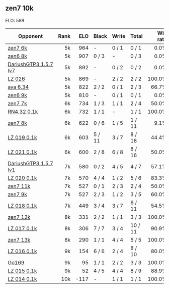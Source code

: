 ## zen7 10k ##

ELO: 589

Opponent | Rank | ELO | Black | Write | Total | Win rate
---------|-----:|----:|-------|-------|-------|-------:
[zen7 6k](zen7%206k.md) | 5k | 964 | - | 0 / 1 | 0 / 1 | 0.0%
[zen6 8k](zen6%208k.md) | 5k | 907 | 0 / 3 | - | 0 / 3 | 0.0%
[DariushGTP3.1.5.7 lv7](DariushGTP3.1.5.7%20lv7.md) | 5k | 892 | - | 0 / 2 | 0 / 2 | 0.0%
[LZ 026](LZ%20026.md) | 5k | 869 | - | 2 / 2 | 2 / 2 | 100.0%
[aya 6.34](aya%206.34.md) | 5k | 822 | 2 / 2 | 0 / 1 | 2 / 3 | 66.7%
[zen6 9k](zen6%209k.md) | 5k | 810 | - | 0 / 1 | 0 / 1 | 0.0%
[zen7 7k](zen7%207k.md) | 6k | 734 | 1 / 3 | 1 / 1 | 2 / 4 | 50.0%
[RN4.32 0.1k](RN4.32%200.1k.md) | 6k | 732 | 1 / 1 | - | 1 / 1 | 100.0%
[zen7 8k](zen7%208k.md) | 6k | 622 | 0 / 6 | 1 / 5 | 1 / 11 | 9.1%
[LZ 019 0.1k](LZ%20019%200.1k.md) | 6k | 603 | 5 / 11 | 3 / 7 | 8 / 18 | 44.4%
[LZ 021 0.1k](LZ%20021%200.1k.md) | 6k | 600 | 2 / 8 | 6 / 8 | 8 / 16 | 50.0%
[DariushGTP3.1.5.7 lv1](DariushGTP3.1.5.7%20lv1.md) | 7k | 580 | 0 / 2 | 4 / 5 | 4 / 7 | 57.1%
[LZ 020 0.1k](LZ%20020%200.1k.md) | 7k | 570 | 4 / 4 | 1 / 2 | 5 / 6 | 83.3%
[zen7 11k](zen7%2011k.md) | 7k | 527 | 0 / 1 | 2 / 3 | 2 / 4 | 50.0%
[zen7 9k](zen7%209k.md) | 7k | 527 | 2 / 3 | 1 / 2 | 3 / 5 | 60.0%
[LZ 018 0.1k](LZ%20018%200.1k.md) | 7k | 449 | 3 / 4 | 3 / 7 | 6 / 11 | 54.5%
[zen7 12k](zen7%2012k.md) | 8k | 331 | 2 / 2 | 1 / 1 | 3 / 3 | 100.0%
[LZ 017 0.1k](LZ%20017%200.1k.md) | 8k | 306 | 7 / 7 | 3 / 4 | 10 / 11 | 90.9%
[zen7 13k](zen7%2013k.md) | 8k | 290 | 1 / 1 | 4 / 4 | 5 / 5 | 100.0%
[LZ 016 0.1k](LZ%20016%200.1k.md) | 9k | 154 | 6 / 6 | 2 / 4 | 8 / 10 | 80.0%
[Go169](Go169.md) | 9k | 95 | 1 / 1 | 2 / 2 | 3 / 3 | 100.0%
[LZ 015 0.1k](LZ%20015%200.1k.md) | 9k | 52 | 4 / 5 | 4 / 4 | 8 / 9 | 88.9%
[LZ 014 0.1k](LZ%20014%200.1k.md) | 10k | -117 | - | 1 / 1 | 1 / 1 | 100.0%
